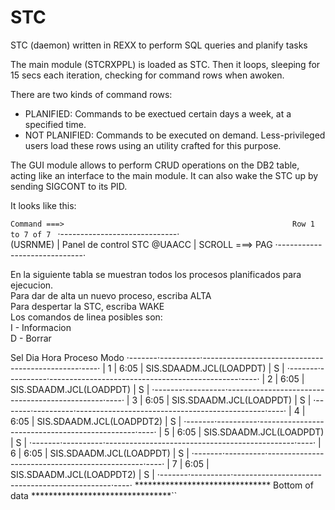 STC
===

STC (daemon) written in REXX to perform SQL queries and planify tasks

The main module (STCRXPPL) is loaded as STC. Then it loops, sleeping for 15 secs each iteration,
checking for command rows when awoken.

There are two kinds of command rows:

- PLANIFIED: Commands to be exectued certain days a week, at a specified time.
- NOT PLANIFIED: Commands to be executed on demand. Less-privileged users load these rows using 
an utility crafted for this purpose.

The GUI module allows to perform CRUD operations on the DB2 table, acting like an interface to the main module.
It can also wake the STC up by sending SIGCONT to its PID.

It looks like this:

 ``Command ===>                                                   Row 1 to 7 of 7 ``
                          ·-----------------------------·                       
 (USRNME)                 | Panel de control STC @UAACC |       SCROLL  ===> PAG
                          ·-----------------------------·                       
                                                                                
  En la siguiente tabla se muestran todos los procesos planificados para        
  ejecucion.                                                                    
  Para dar de alta un nuevo proceso, escriba ALTA                               
  Para despertar la STC, escriba WAKE                                           
  Los comandos de linea posibles son:                                           
    I  - Informacion                                                            
    D  - Borrar                                                                 
                                                                                
  Sel     Dia      Hora                     Proceso                        Modo 
       ·-------·----------·-----------------------------------------------·----·
       |     1 |     6:05 |                       SIS.SDAADM.JCL(LOADPDT) |  S |
       ·-------·----------·-----------------------------------------------·----·
       |     2 |     6:05 |                       SIS.SDAADM.JCL(LOADPDT) |  S |
       ·-------·----------·-----------------------------------------------·----·
       |     3 |     6:05 |                       SIS.SDAADM.JCL(LOADPDT) |  S |
       ·-------·----------·-----------------------------------------------·----·
       |     4 |     6:05 |                      SIS.SDAADM.JCL(LOADPDT2) |  S |
       ·-------·----------·-----------------------------------------------·----·
       |     5 |     6:05 |                       SIS.SDAADM.JCL(LOADPDT) |  S |
       ·-------·----------·-----------------------------------------------·----·
       |     6 |     6:05 |                       SIS.SDAADM.JCL(LOADPDT) |  S |
       ·-------·----------·-----------------------------------------------·----·
       |     7 |     6:05 |                      SIS.SDAADM.JCL(LOADPDT2) |  S |
       ·-------·----------·-----------------------------------------------·----·
 ******************************* Bottom of data ********************************``
 

